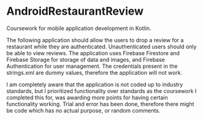 # AndroidRestaurantReview
Coursework for mobile application development in Kotlin.

The following application should allow the users to drop a review for a restaurant while they are authenticated.
Unauthenticated users should only be able to view reviews.
The application uses Firebase Firestore and Firebase Storage for storage of data and images, and Firebase Authentication for user management.
The credentials present in the strings.xml are dummy values, therefore the application will not work.

I am completely aware that the application is not coded up to industry standards, but I prioritized functionality over standards as the coursework
I completed this for, was awarding more points for having certain functionality working. Trial and error has been done, therefore there might be 
code which has no actual purpose, or random comments.
